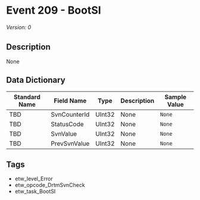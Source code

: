 # Event 209 - BootSI
###### Version: 0

## Description
None

## Data Dictionary
|Standard Name|Field Name|Type|Description|Sample Value|
|---|---|---|---|---|
|TBD|SvnCounterId|UInt32|None|`None`|
|TBD|StatusCode|UInt32|None|`None`|
|TBD|SvnValue|UInt32|None|`None`|
|TBD|PrevSvnValue|UInt32|None|`None`|

## Tags
* etw_level_Error
* etw_opcode_DrtmSvnCheck
* etw_task_BootSI